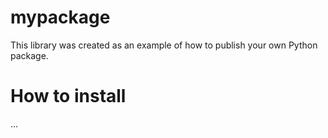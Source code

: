 # mypackage
This library was created as an example of  how to publish your own Python package.

# How to install
...